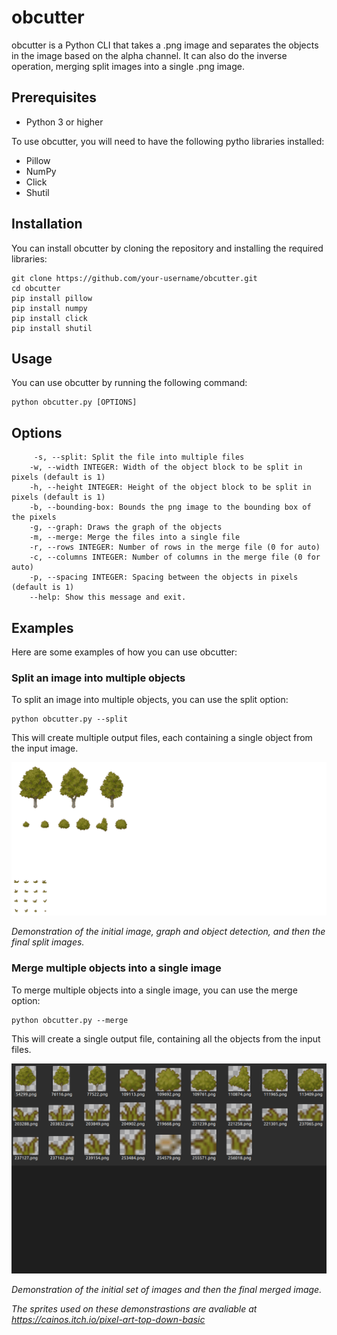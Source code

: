 # obcutter
obcutter is a Python CLI that takes a .png image and separates the objects in the image based on the alpha channel. It can also do the inverse operation, merging split images into a single .png image.

## Prerequisites

- Python 3 or higher

To use obcutter, you will need to have the following pytho libraries installed:

- Pillow
- NumPy
- Click
- Shutil

## Installation

You can install obcutter by cloning the repository and installing the required libraries:

```
git clone https://github.com/your-username/obcutter.git
cd obcutter
pip install pillow
pip install numpy
pip install click
pip install shutil
```

## Usage

You can use obcutter by running the following command:
```
python obcutter.py [OPTIONS]
```

## Options

```
     -s, --split: Split the file into multiple files
    -w, --width INTEGER: Width of the object block to be split in pixels (default is 1)
    -h, --height INTEGER: Height of the object block to be split in pixels (default is 1)
    -b, --bounding-box: Bounds the png image to the bounding box of the pixels
    -g, --graph: Draws the graph of the objects
    -m, --merge: Merge the files into a single file
    -r, --rows INTEGER: Number of rows in the merge file (0 for auto)
    -c, --columns INTEGER: Number of columns in the merge file (0 for auto)
    -p, --spacing INTEGER: Spacing between the objects in pixels (default is 1)
    --help: Show this message and exit.
```
## Examples

Here are some examples of how you can use obcutter:

### Split an image into multiple objects

To split an image into multiple objects, you can use the split option:

```
python obcutter.py --split 
```

This will create multiple output files, each containing a single object from the input image.



![Splitting](./readme_resources/splitting.gif)

*Demonstration of the initial image, graph and object detection, and then the final split images.*

### Merge multiple objects into a single image

To merge multiple objects into a single image, you can use the merge option:

```
python obcutter.py --merge 
```

This will create a single output file, containing all the objects from the input files.

![Merging](./readme_resources/merging.gif)

*Demonstration of the initial set of images and then the final merged image.*

*The sprites used on these demonstrastions are avaliable at https://cainos.itch.io/pixel-art-top-down-basic*
